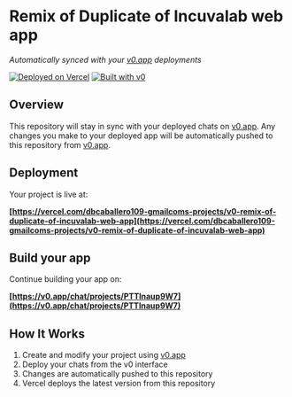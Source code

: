 # Remix of Duplicate of Incuvalab web app

*Automatically synced with your [v0.app](https://v0.app) deployments*

[![Deployed on Vercel](https://img.shields.io/badge/Deployed%20on-Vercel-black?style=for-the-badge&logo=vercel)](https://vercel.com/dbcaballero109-gmailcoms-projects/v0-remix-of-duplicate-of-incuvalab-web-app)
[![Built with v0](https://img.shields.io/badge/Built%20with-v0.app-black?style=for-the-badge)](https://v0.app/chat/projects/PTTlnaup9W7)

## Overview

This repository will stay in sync with your deployed chats on [v0.app](https://v0.app).
Any changes you make to your deployed app will be automatically pushed to this repository from [v0.app](https://v0.app).

## Deployment

Your project is live at:

**[https://vercel.com/dbcaballero109-gmailcoms-projects/v0-remix-of-duplicate-of-incuvalab-web-app](https://vercel.com/dbcaballero109-gmailcoms-projects/v0-remix-of-duplicate-of-incuvalab-web-app)**

## Build your app

Continue building your app on:

**[https://v0.app/chat/projects/PTTlnaup9W7](https://v0.app/chat/projects/PTTlnaup9W7)**

## How It Works

1. Create and modify your project using [v0.app](https://v0.app)
2. Deploy your chats from the v0 interface
3. Changes are automatically pushed to this repository
4. Vercel deploys the latest version from this repository